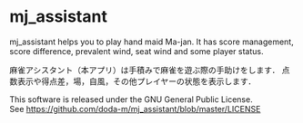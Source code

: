 # mj_assistant

mj_assistant helps you to play hand maid Ma-jan.
It has score management, score difference, prevalent wind, seat wind 
and some player status.

麻雀アシスタント（本アプリ）は手積みで麻雀を遊ぶ際の手助けをします．
点数表示や得点差，場，自風，その他プレイヤーの状態を表示します．

This software is released under the GNU General Public License.<br>
See https://github.com/doda-m/mj_assistant/blob/master/LICENSE